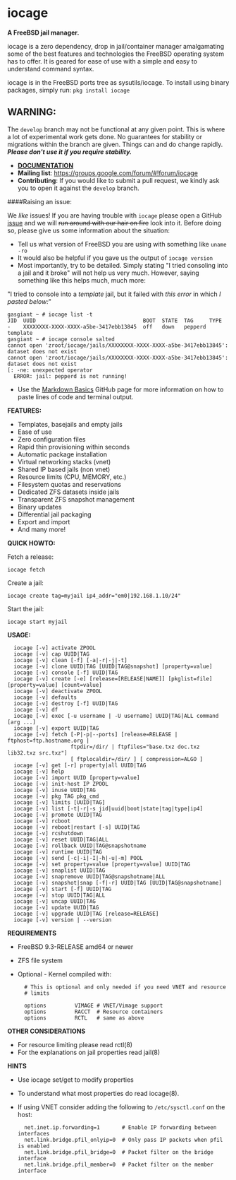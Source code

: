 iocage
======

**A FreeBSD jail manager.**

iocage is a zero dependency, drop in jail/container manager amalgamating some
of the best features and technologies the FreeBSD operating system has to offer.
It is geared for ease of use with a simple and easy to understand command syntax.

iocage is in the FreeBSD ports tree as sysutils/iocage.
To install using binary packages, simply run: `pkg install iocage`

## WARNING:
The `develop` branch may not be functional at any given point. This is where a lot of experimental work gets done. No guarantees for stability or migrations within the branch are given. Things can and do change rapidly. **_Please don't use it if you require stability._**

- **[DOCUMENTATION](http://iocage.readthedocs.org/en/latest/index.html)**
- **Mailing list**: https://groups.google.com/forum/#!forum/iocage
- **Contributing**: If you would like to submit a pull request, we kindly ask you to open it against the `develop` branch.

####Raising an issue:

We _like_ issues! If you are having trouble with `iocage` please open a GitHub [issue](https://github.com/iocage/iocage/issues) and we will ~~run around with our hair on fire~~ look into it. Before doing so, please give us some information about the situation:
- Tell us what version of FreeBSD you are using with something like `uname -ro`
- It would also be helpful if you gave us the output of `iocage version`
- Most importantly, try to be detailed. Simply stating "I tried consoling into a jail and it broke" will not help us very much. However, saying something like this helps much, much more:


"I tried to console into a _template_ jail, but it failed with _this error_ in which _I pasted below:_"
````
gasgiant ~ # iocage list -t
JID  UUID                                  BOOT  STATE  TAG     TYPE
-    XXXXXXXX-XXXX-XXXX-a5be-3417ebb13845  off   down   pepperd  template
gasgiant ~ # iocage console salted
cannot open 'zroot/iocage/jails/XXXXXXXX-XXXX-XXXX-a5be-3417ebb13845': dataset does not exist
cannot open 'zroot/iocage/jails/XXXXXXXX-XXXX-XXXX-a5be-3417ebb13845': dataset does not exist
[: -ne: unexpected operator
  ERROR: jail: pepperd is not running!
````

- Use the [Markdown Basics](https://help.github.com/articles/markdown-basics/#code-formatting) GitHub page for more information on how to paste lines of code and terminal output.

**FEATURES:**
- Templates, basejails and empty jails
- Ease of use
- Zero configuration files
- Rapid thin provisioning within seconds
- Automatic package installation
- Virtual networking stacks (vnet)
- Shared IP based jails (non vnet)
- Resource limits (CPU, MEMORY, etc.)
- Filesystem quotas and reservations
- Dedicated ZFS datasets inside jails
- Transparent ZFS snapshot management
- Binary updates
- Differential jail packaging
- Export and import
- And many more!

**QUICK HOWTO:**

Fetch a release:

`iocage fetch`

Create a jail:

`iocage create tag=myjail ip4_addr="em0|192.168.1.10/24"`

Start the jail:

`iocage start myjail`

**USAGE:**
```
  iocage [-v] activate ZPOOL
  iocage [-v] cap UUID|TAG
  iocage [-v] clean [-f] [-a|-r|-j|-t]
  iocage [-v] clone UUID|TAG [UUID|TAG@snapshot] [property=value]
  iocage [-v] console [-f] UUID|TAG
  iocage [-v] create [-e] [release=[RELEASE|NAME]] [pkglist=file] [property=value] [count=value]
  iocage [-v] deactivate ZPOOL
  iocage [-v] defaults
  iocage [-v] destroy [-f] UUID|TAG
  iocage [-v] df
  iocage [-v] exec [-u username | -U username] UUID|TAG|ALL command [arg ...]
  iocage [-v] export UUID|TAG
  iocage [-v] fetch [-P|-p|--ports] [release=RELEASE | ftphost=ftp.hostname.org |
                    ftpdir=/dir/ | ftpfiles="base.txz doc.txz lib32.txz src.txz"]
                    [ ftplocaldir=/dir/ ] [ compression=ALGO ]
  iocage [-v] get [-r] property|all UUID|TAG
  iocage [-v] help
  iocage [-v] import UUID [property=value]
  iocage [-v] init-host IP ZPOOL
  iocage [-v] inuse UUID|TAG
  iocage [-v] pkg TAG pkg_cmd
  iocage [-v] limits [UUID|TAG]
  iocage [-v] list [-t|-r|-s jid|uuid|boot|state|tag|type|ip4]
  iocage [-v] promote UUID|TAG
  iocage [-v] rcboot
  iocage [-v] reboot|restart [-s] UUID|TAG
  iocage [-v] rcshutdown
  iocage [-v] reset UUID|TAG|ALL
  iocage [-v] rollback UUID|TAG@snapshotname
  iocage [-v] runtime UUID|TAG
  iocage [-v] send [-c|-i|-I|-h|-u|-m] POOL
  iocage [-v] set property=value [property=value] UUID|TAG
  iocage [-v] snaplist UUID|TAG
  iocage [-v] snapremove UUID|TAG@snapshotname|ALL
  iocage [-v] snapshot|snap [-f|-r] UUID|TAG [UUID|TAG@snapshotname]
  iocage [-v] start [-f] UUID|TAG
  iocage [-v] stop UUID|TAG|ALL
  iocage [-v] uncap UUID|TAG
  iocage [-v] update UUID|TAG
  iocage [-v] upgrade UUID|TAG [release=RELEASE]
  iocage [-v] version | --version
  ```

**REQUIREMENTS**
- FreeBSD 9.3-RELEASE amd64 or newer
- ZFS file system
- Optional - Kernel compiled with:

        # This is optional and only needed if you need VNET and resource
        # limits

        options         VIMAGE # VNET/Vimage support
        options         RACCT  # Resource containers
        options         RCTL   # same as above

**OTHER CONSIDERATIONS**
- For resource limiting please read rctl(8)
- For the explanations on jail properties read jail(8)

**HINTS**
- Use iocage set/get to modify properties
- To understand what most properties do read iocage(8).
- If using VNET consider adding the following to `/etc/sysctl.conf` on the host:

        net.inet.ip.forwarding=1       # Enable IP forwarding between interfaces
        net.link.bridge.pfil_onlyip=0  # Only pass IP packets when pfil is enabled
        net.link.bridge.pfil_bridge=0  # Packet filter on the bridge interface
        net.link.bridge.pfil_member=0  # Packet filter on the member interface
